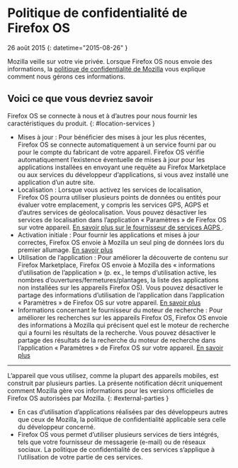 # Politique de confidentialité de Firefox OS

26 août 2015
{: datetime="2015-08-26" }

Mozilla veille sur votre vie privée. Lorsque Firefox OS nous envoie des informations, la [politique de confidentialité de Mozilla](https://www.mozilla.org/privacy/) vous explique comment nous gérons ces informations.

## Voici ce que vous devriez savoir

Firefox OS se connecte à nous et à d’autres pour nous fournir les caractéristiques du produit.
{: #location-services }

* Mises à jour : Pour bénéficier des mises à jour les plus récentes, Firefox OS se connecte automatiquement à un service fourni par ou pour le compte du fabricant de votre appareil. Firefox OS vérifie automatiquement l’existence éventuelle de mises à jour pour les applications installées en envoyant une requête au Firefox Marketplace ou aux services du développeur d’applications, si vous avez installé une application d’un autre site.
* Localisation : Lorsque vous activez les services de localisation, Firefox OS pourra utiliser plusieurs points de données ou entités pour évaluer votre emplacement, y compris les services GPS, AGPS et d’autres services de géolocalisation. Vous pouvez désactiver les services de localisation dans l’application « Paramètres » de Firefox OS sur votre appareil. [En savoir plus sur le fournisseur de services AGPS ](https://wiki.mozilla.org/Firefox_OS/AGPS_service_provider_terms).
* Activation initiale : Pour fournir les applications et mises à jour correctes, Firefox OS envoie à Mozilla un seul ping de données lors du premier allumage. [En savoir plus](https://wiki.mozilla.org/FirefoxOS/Metrics)
* Utilisation de l’application : Pour améliorer la découverte de contenu sur Firefox Marketplace, Firefox OS envoie à Mozilla des « informations d’utilisation de l’application » (p. ex., le temps d’utilisation active, les nombres d’ouvertures/fermetures/plantages, la liste des applications non installées sur les appareils Firefox OS). Vous pouvez désactiver le partage des informations d’utilisation de l’application dans l’application « Paramètres » de Firefox OS sur votre appareil. [En savoir plus](https://wiki.mozilla.org/FirefoxOS/Metrics/App_Usage)
* Informations concernant le fournisseur du moteur de recherche : Pour améliorer les recherches sur les appareils Firefox OS, Firefox OS envoie des informations à Mozilla qui précisent quel est le moteur de recherche qui a fourni les résultats de la recherche. Vous pouvez désactiver le partage des résultats de la recherche du moteur de recherche dans l’application « Paramètres » de Firefox OS sur votre appareil. [En savoir plus](https://wiki.mozilla.org/FirefoxOS/Metrics/App_Usage)

---------------------------------------

L’appareil que vous utilisez, comme la plupart des appareils mobiles, est construit par plusieurs parties. La présente notification décrit uniquement comment Mozilla gère vos informations pour les versions officielles de Firefox OS autorisées par Mozilla.
{: #external-parties }

* En cas d’utilisation d’applications réalisées par des développeurs autres que ceux de Mozilla, la politique de confidentialité applicable sera celle du développeur concerné.
* Firefox OS vous permet d’utiliser plusieurs services de tiers intégrés, tels que votre fournisseur de messagerie (e-mail) ou de réseaux sociaux. La politique de confidentialité de ces services s’applique à l’utilisation de votre partie de ces services.
